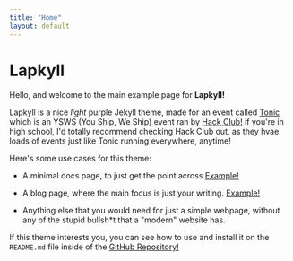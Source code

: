 ```yaml
---
title: "Home"
layout: default
---
```


# Lapkyll

Hello, and welcome to the main example page for **Lapkyll!**

Lapkyll is a nice *light* purple Jekyll theme, made for an event called [Tonic](https://tonic.hackclub.com) which is an YSWS (You Ship, We Ship) event ran by [Hack Club!](https://hackclub.com) if you're in high school, I'd totally recommend checking Hack Club out, as they hvae loads of events just like Tonic running everywhere, anytime!

Here's some use cases for this theme:

- A minimal docs page, to just get the point across [Example!](https://notimplementedyet.com)

- A blog page, where the main focus is just your writing. [Example!](https://notimplementedyet.com)

- Anything else that you would need for just a simple webpage, without any of the stupid bullsh*t that a "modern" website has.

If this theme interests you, you can see how to use and install it on the ``README.md`` file inside of the [GitHub Repository!](https://github.com/LapisGit/Lapkyll)